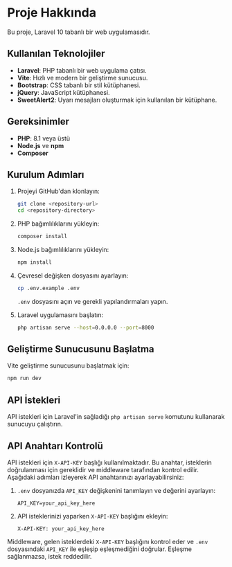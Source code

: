 # Proje Hakkında

Bu proje, Laravel 10 tabanlı bir web uygulamasıdır.

## Kullanılan Teknolojiler

- **Laravel**: PHP tabanlı bir web uygulama çatısı.
- **Vite**: Hızlı ve modern bir geliştirme sunucusu.
- **Bootstrap**: CSS tabanlı bir stil kütüphanesi.
- **jQuery**: JavaScript kütüphanesi.
- **SweetAlert2**: Uyarı mesajları oluşturmak için kullanılan bir kütüphane.

## Gereksinimler

- **PHP**: 8.1 veya üstü
- **Node.js** ve **npm**
- **Composer**

## Kurulum Adımları

1. Projeyi GitHub'dan klonlayın:
   ```bash
   git clone <repository-url>
   cd <repository-directory>
   ```

2. PHP bağımlılıklarını yükleyin:
   ```bash
   composer install
   ```

3. Node.js bağımlılıklarını yükleyin:
   ```bash
   npm install
   ```

4. Çevresel değişken dosyasını ayarlayın:
   ```bash
   cp .env.example .env
   ```
   `.env` dosyasını açın ve gerekli yapılandırmaları yapın.

5. Laravel uygulamasını başlatın:
   ```bash
   php artisan serve --host=0.0.0.0 --port=8000
   ```

## Geliştirme Sunucusunu Başlatma

Vite geliştirme sunucusunu başlatmak için:
```bash
npm run dev
```

## API İstekleri

API istekleri için Laravel'in sağladığı `php artisan serve` komutunu kullanarak sunucuyu çalıştırın.

## API Anahtarı Kontrolü

API istekleri için `X-API-KEY` başlığı kullanılmaktadır. Bu anahtar, isteklerin doğrulanması için gereklidir ve middleware tarafından kontrol edilir. Aşağıdaki adımları izleyerek API anahtarınızı ayarlayabilirsiniz:

1. `.env` dosyanızda `API_KEY` değişkenini tanımlayın ve değerini ayarlayın:
   ```env
   API_KEY=your_api_key_here
   ```

2. API isteklerinizi yaparken `X-API-KEY` başlığını ekleyin:
   ```http
   X-API-KEY: your_api_key_here
   ```

Middleware, gelen isteklerdeki `X-API-KEY` başlığını kontrol eder ve `.env` dosyasındaki `API_KEY` ile eşleşip eşleşmediğini doğrular. Eşleşme sağlanmazsa, istek reddedilir.

